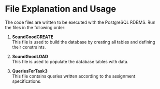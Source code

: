 # File Explanation and Usage

The code files are written to be executed with the PostgreSQL RDBMS. Run the files in the following order:

1. **SoundGoodCREATE**  
   This file is used to build the database by creating all tables and defining their constraints.

2. **SoundGoodLOAD**  
   This file is used to populate the database tables with data.

3. **QueriesForTask3**  
   This file contains queries written according to the assignment specifications.
